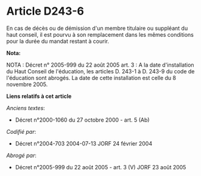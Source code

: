 # Article D243-6

En cas de décès ou de démission d'un membre titulaire ou suppléant du haut conseil, il est pourvu à son remplacement dans les
mêmes conditions pour la durée du mandat restant à courir.

**Nota:**

NOTA : Décret n° 2005-999 du 22 août 2005 art. 3 : A la date d'installation du Haut Conseil de l'éducation, les articles D.
243-1 à D. 243-9 du code de l'éducation sont abrogés. La date de cette installation est celle du 8 novembre 2005.

**Liens relatifs à cet article**

_Anciens textes_:

  - Décret n°2000-1060 du 27 octobre 2000 - art. 5 (Ab)

_Codifié par_:

  - Décret n°2004-703 2004-07-13 JORF 24 février 2004

_Abrogé par_:

  - Décret n°2005-999 du 22 août 2005 - art. 3 (V) JORF 23 août 2005
